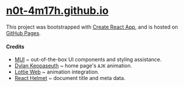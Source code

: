 # [n0t-4m17h.github.io](www.n0t-4m17h.github.io)

This project was bootstrapped with [Create React App](https://github.com/facebook/create-react-app), and is hosted on [GitHub Pages](https://pages.github.com/).

#### Credits

- [MUI](https://mui.com/) ~ out-of-the-box UI components and styling assistance.
- [Dylan Keopaseuth](https://www.linkedin.com/in/dylan-keopaseuth-b9211723b/) ~ home page's `AJK` animation.
- [Lottie Web](https://github.com/airbnb/lottie-web) ~ animation integration.
- [React Helmet](https://github.com/nfl/react-helmet) ~ document title and meta data.
